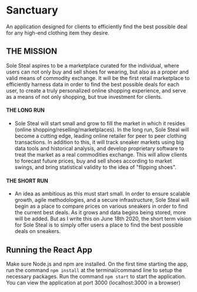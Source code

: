 # Sanctuary
An application designed for clients to efficiently find the best possible deal for any high-end clothing item they desire.

## THE MISSION
Sole Steal aspires to be a marketplace curated for the individual, where users can not only buy and sell shoes for wearing, but also as a proper and valid means of commodity exchange. It will be the first retail marketplace to efficiently harness data in order  to find the best possible deals for each user, to create a truly personalized online shopping experience, and serve as a means of not only shopping, but true investment for clients. 

#### THE LONG RUN
- Sole Steal will start small and grow to fill the market in which it resides (online shopping/reselling/marketplaces). In the long run, Sole Steal will become a cutting edge, leading online retailer for peer to peer clothing transactions. In addition to this, it will track sneaker markets using big data tools and historical analysis, and develop proprietary software to treat the market as a real commodities exchange. This will allow clients to forecast future prices, buy and sell shoes according to market swings, and bring statistical validity to the idea of "flipping shoes".

#### THE SHORT RUN
- An idea as ambitious as this must start small. In order to ensure scalable growth, agile methodologies, and a secure infrastructure, Sole Steal will begin as a place to compare prices on various sneakers in order to find the current best deals. As it grows and data begins being stored, more will be added. But as I write this on June 18th 2020, the short term vision for Sole Steal is to simply offer users a place to find the best possible deals on sneakers. 



## Running the React App
Make sure Node.js and npm are installed.
On the first time starting the app, run the command `npm install` at the terminal/command line to setup the necessary packages.
Run the command `npm start` to start the application. You can view the application at port 3000 (localhost:3000 in a browser)
